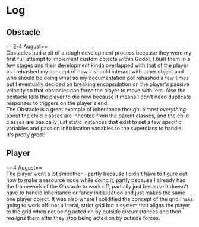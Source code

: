 # Log


## Obstacle
==2-4 August==  
Obstacles had a bit of a rough development process because they were my first full attempt to implement custom objects within Godot. I built them in a few stages and their development kinda overlapped with that of the player as I rehashed my concept of how it should interact with other object and who should be doing what so my documentation got rehashed a few times but I eventually decided on breaking encapsulation on the player's passive velocity so that obstacles can force the player to move with 'em. Also the obstacle tells the player to die now because it means I don't need duplicate responses to triggers on the player's end.  
The Obstacle is a great example of inheritance though: almost *everything* about the child classes are inherited from the parent classes, and the child classes are basically just static instances that exist to set a few specific variables and pass on initialisation variables to the superclass to handle.  
It's pretty great! 

## Player
==4 August==  
The player went a lot smoother - partly because I didn't have to figure out how to make a resource node while doing it, partly because I already had the framework of the Obstacle to work off, partially just because it doesn't have to handle inheritance or fancy initialisation and just makes the same one player object. It was also where I solidified the concept of the grid I was going to work off: not a literal, strict grid but a system that aligns the player to the grid when not being acted on by outside circumstances and then *realigns* them after they stop being acted on by outside forces.